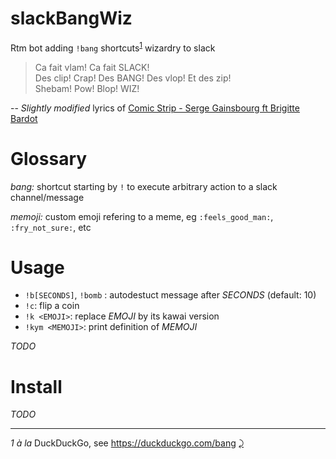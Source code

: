 # slackBangWiz
Rtm bot adding `!bang` shortcuts<sup id="a1">[1](#f1)</sup> wizardry to slack

> Ca fait vlam! Ca fait SLACK!  
> Des clip! Crap! Des BANG! Des vlop! Et des zip!   
> Shebam! Pow! Blop! WIZ!  

-- *Slightly modified* lyrics of [Comic Strip - Serge Gainsbourg ft Brigitte Bardot](https://www.youtube.com/watch?v=22Uf4-khGAk) 

# Glossary

_bang:_ shortcut starting by `!` to execute arbitrary action to a slack channel/message

_memoji:_ custom emoji refering to a meme, eg `:feels_good_man:`, `:fry_not_sure:`, etc 

# Usage

- `!b[SECONDS]`, `!bomb` : autodestuct message after *SECONDS* (default: 10)
- `!c`: flip a coin
- `!k <EMOJI>`: replace *EMOJI* by its kawai version
- `!kym <MEMOJI>`: print definition of *MEMOJI* 

*TODO*

# Install

*TODO*

---
<i id="f1">1</i> *à la* DuckDuckGo, see https://duckduckgo.com/bang [⤸](#a1) 
